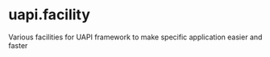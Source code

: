 # uapi.facility
Various facilities for UAPI framework to make specific application easier and faster
